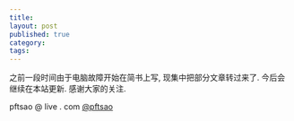 ```yaml
---
title:
layout: post
published: true
category:
tags:
---
```


之前一段时间由于电脑故障开始在简书上写, 现集中把部分文章转过来了. 今后会继续在本站更新. 感谢大家的关注.

pftsao @ live . com
[@pftsao](http://twitter.com/pftsao)
